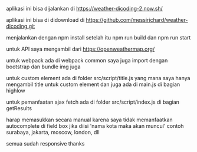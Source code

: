 aplikasi ini bisa dijalankan di 
https://weather-dicoding-2.now.sh/

aplikasi ini bisa di didownload di 
https://github.com/messirichard/weather-dicoding.git

menjalankan dengan npm install
setelah itu npm run build dan npm run start

untuk API saya mengambil dari 
https://openweathermap.org/

untuk webpack ada di webpack common saya juga import dengan bootstrap dan bundle img juga

untuk custom element ada di folder src/script/title.js
yang mana saya hanya mengambil title untuk custom element
dan juga ada di main.js di bagian highlow

untuk pemanfaatan ajax fetch ada di folder src/script/index.js
di bagian getResults

harap memasukkan secara manual karena saya tidak memanfaatkan autocomplete di field box
jika diisi 'nama kota maka akan muncul'
contoh surabaya, jakarta, moscow, london, dll

semua sudah responsive
thanks